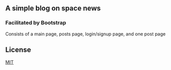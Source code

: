 ## A simple blog on space news

### Facilitated by Bootstrap


Consists of a main page, posts page, login/signup page, and one post page


## License
[MIT](https://choosealicense.com/licenses/mit/)
